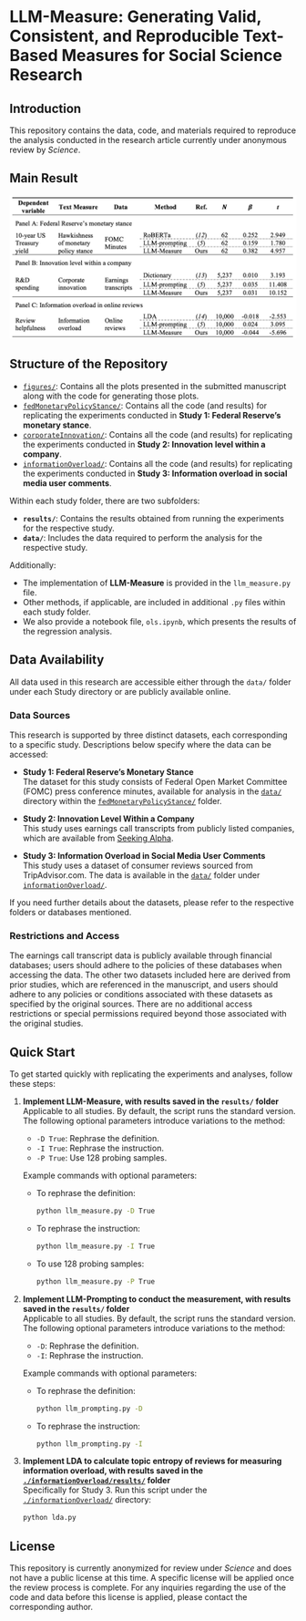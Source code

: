 # LLM-Measure: Generating Valid, Consistent, and Reproducible Text-Based Measures for Social Science Research

## Introduction

This repository contains the data, code, and materials required to reproduce the analysis conducted in the research article currently under anonymous review by *Science*.

## Main Result

![Main Result](./figures/main.jpg)

## Structure of the Repository
- [`figures/`](./figures/): Contains all the plots presented in the submitted manuscript along with the code for generating those plots.
- [`fedMonetaryPolicyStance/`](./fedMonetaryPolicyStance/): Contains all the code (and results) for replicating the experiments conducted in **Study 1: Federal Reserve’s monetary stance**.
- [`corporateInnovation/`](./corporateInnovation/): Contains all the code (and results) for replicating the experiments conducted in **Study 2: Innovation level within a company**.
- [`informationOverload/`](./informationOverload/): Contains all the code (and results) for replicating the experiments conducted in **Study 3: Information overload in social media user comments**.

Within each study folder, there are two subfolders:
  - **`results/`**: Contains the results obtained from running the experiments for the respective study.
  - **`data/`**: Includes the data required to perform the analysis for the respective study.

Additionally:
- The implementation of **LLM-Measure** is provided in the `llm_measure.py` file.
- Other methods, if applicable, are included in additional `.py` files within each study folder.
- We also provide a notebook file, `ols.ipynb`, which presents the results of the regression analysis.


## Data Availability

All data used in this research are accessible either through the `data/` folder under each Study directory or are publicly available online.

### Data Sources

This research is supported by three distinct datasets, each corresponding to a specific study. Descriptions below specify where the data can be accessed:

- **Study 1: Federal Reserve’s Monetary Stance**  
  The dataset for this study consists of Federal Open Market Committee (FOMC) press conference minutes, available for analysis in the [`data/`](./fedMonetaryPolicyStance/data/) directory within the [`fedMonetaryPolicyStance/`](./fedMonetaryPolicyStance/) folder.

- **Study 2: Innovation Level Within a Company**  
  This study uses earnings call transcripts from publicly listed companies, which are available from [Seeking Alpha](https://seekingalpha.com).

- **Study 3: Information Overload in Social Media User Comments**  
  This study uses a dataset of consumer reviews sourced from TripAdvisor.com. The data is available in the [`data/`](./informationOverload/data/) folder under [`informationOverload/`](./informationOverload/).

If you need further details about the datasets, please refer to the respective folders or databases mentioned.

### Restrictions and Access

The earnings call transcript data is publicly available through financial databases; users should adhere to the policies of these databases when accessing the data. The other two datasets included here are derived from prior studies, which are referenced in the manuscript, and users should adhere to any policies or conditions associated with these datasets as specified by the original sources. There are no additional access restrictions or special permissions required beyond those associated with the original studies.


## Quick Start

To get started quickly with replicating the experiments and analyses, follow these steps:

1. **Implement LLM-Measure, with results saved in the `results/` folder**  
   Applicable to all studies. By default, the script runs the standard version. The following optional parameters introduce variations to the method:
   - `-D True`: Rephrase the definition.
   - `-I True`: Rephrase the instruction.
   - `-P True`: Use 128 probing samples.

   Example commands with optional parameters:
   - To rephrase the definition:
     ```bash
     python llm_measure.py -D True
     ```
   - To rephrase the instruction:
     ```bash
     python llm_measure.py -I True
     ```
   - To use 128 probing samples:
     ```bash
     python llm_measure.py -P True
     ```

2. **Implement LLM-Prompting to conduct the measurement, with results saved in the `results/` folder**  
   Applicable to all studies. By default, the script runs the standard version. The following optional parameters introduce variations to the method:
   - `-D`: Rephrase the definition.
   - `-I`: Rephrase the instruction.

   Example commands with optional parameters:
   - To rephrase the definition:
     ```bash
     python llm_prompting.py -D
     ```
   - To rephrase the instruction:
     ```bash
     python llm_prompting.py -I
     ```

3. **Implement LDA to calculate topic entropy of reviews for measuring information overload, with results saved in the [`./informationOverload/results/`](./informationOverload/results/) folder**  
   Specifically for Study 3. Run this script under the [`./informationOverload/`](./informationOverload/) directory:
   ```bash
   python lda.py
   ```

## License

This repository is currently anonymized for review under *Science* and does not have a public license at this time. A specific license will be applied once the review process is complete. For any inquiries regarding the use of the code and data before this license is applied, please contact the corresponding author.


















